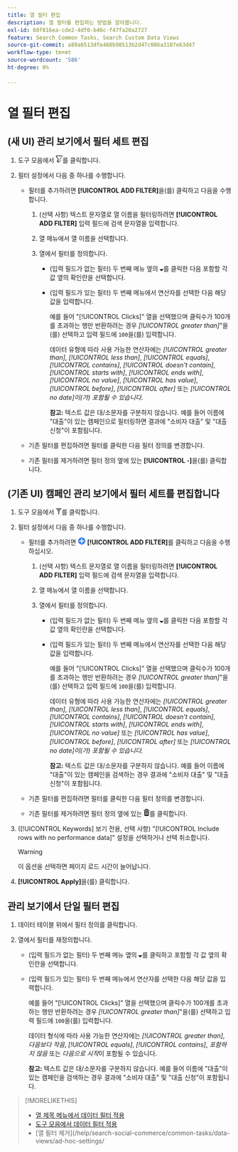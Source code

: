 ```yaml
---
title: 열 필터 편집
description: 열 필터를 편집하는 방법을 알아봅니다.
exl-id: 68f816ea-cde2-4df0-b46c-f47fa20a2727
feature: Search Common Tasks, Search Custom Data Views
source-git-commit: a89a6513dfe468b98513b2d47c086a3107e63d47
workflow-type: tm+mt
source-wordcount: '586'
ht-degree: 0%

---
```


# 열 필터 편집

<!-- Doesn't include instructions for legacy Portfolios view; not available in Reports views -->

## (새 UI) 관리 보기에서 필터 세트 편집

1. 도구 모음에서 ![필터](/help/search-social-commerce/assets/filter-new.png "필터")를 클릭합니다.

1. 필터 설정에서 다음 중 하나를 수행합니다.

   * 필터를 추가하려면 **[!UICONTROL ADD FILTER]**&#x200B;을(를) 클릭하고 다음을 수행합니다.

      1. (선택 사항) 텍스트 문자열로 열 이름을 필터링하려면 **[!UICONTROL ADD FILTER]** 입력 필드에 검색 문자열을 입력합니다.

      1. 열 메뉴에서 열 이름을 선택합니다.

      1. 열에서 필터를 정의합니다.

         * (입력 필드가 없는 필터) 두 번째 메뉴 옆의 ![아래쪽 화살표](/help/search-social-commerce/assets/arrow-down-expand.png "아래쪽 화살표")를 클릭한 다음 포함할 각 값 옆의 확인란을 선택합니다.

         * (입력 필드가 있는 필터) 두 번째 메뉴에서 연산자를 선택한 다음 해당 값을 입력합니다.

           예를 들어 &quot;[!UICONTROL Clicks]&quot; 열을 선택했으며 클릭수가 100개를 초과하는 행만 반환하려는 경우 *[!UICONTROL greater than]*&quot;을(를) 선택하고 입력 필드에 `100`을(를) 입력합니다.

           데이터 유형에 따라 사용 가능한 연산자에는 *[!UICONTROL greater than]*, *[!UICONTROL less than]*, *[!UICONTROL equals]*, *[!UICONTROL contains]*, *[!UICONTROL doesn't contain]*, *[!UICONTROL starts with]*, *[!UICONTROL ends with]*, *[!UICONTROL no value]*, *[!UICONTROL has value]*, *[!UICONTROL before]*, *[!UICONTROL after]* 또는 *[!UICONTROL no date]이(가) 포함될 수 있습니다.*

           **참고:** 텍스트 값은 대/소문자를 구분하지 않습니다. 예를 들어 이름에 &quot;대출&quot;이 있는 캠페인으로 필터링하면 결과에 &quot;소비자 대출&quot; 및 &quot;대출 신청&quot;이 포함됩니다.

   * 기존 필터를 편집하려면 필터를 클릭한 다음 필터 정의를 변경합니다.

   * 기존 필터를 제거하려면 필터 정의 옆에 있는 **[!UICONTROL -]**&#x200B;을(를) 클릭합니다.

## (기존 UI) 캠페인 관리 보기에서 필터 세트를 편집합니다

1. 도구 모음에서 ![필터](/help/search-social-commerce/assets/filter.png "필터")를 클릭합니다.

1. 필터 설정에서 다음 중 하나를 수행합니다.

   * 필터를 추가하려면 ![필터 추가](/help/search-social-commerce/assets/add.png "필터 추가") **[!UICONTROL ADD FILTER]**&#x200B;를 클릭하고 다음을 수행하십시오.

      1. (선택 사항) 텍스트 문자열로 열 이름을 필터링하려면 **[!UICONTROL ADD FILTER]** 입력 필드에 검색 문자열을 입력합니다.

      1. 열 메뉴에서 열 이름을 선택합니다.

      1. 열에서 필터를 정의합니다.

         * (입력 필드가 없는 필터) 두 번째 메뉴 옆의 ![아래쪽 화살표](/help/search-social-commerce/assets/arrow-down-expand.png "아래쪽 화살표")를 클릭한 다음 포함할 각 값 옆의 확인란을 선택합니다.

         * (입력 필드가 있는 필터) 두 번째 메뉴에서 연산자를 선택한 다음 해당 값을 입력합니다.

           예를 들어 &quot;[!UICONTROL Clicks]&quot; 열을 선택했으며 클릭수가 100개를 초과하는 행만 반환하려는 경우 *[!UICONTROL greater than]*&quot;을(를) 선택하고 입력 필드에 `100`을(를) 입력합니다.

           데이터 유형에 따라 사용 가능한 연산자에는 *[!UICONTROL greater than]*, *[!UICONTROL less than]*, *[!UICONTROL equals]*, *[!UICONTROL contains]*, *[!UICONTROL doesn't contain]*, *[!UICONTROL starts with]*, *[!UICONTROL ends with]*, *[!UICONTROL no value]* 또는 *[!UICONTROL has value]*, *[!UICONTROL before]*, *[!UICONTROL after]* 또는 *[!UICONTROL no date]이(가) 포함될 수 있습니다.*

           **참고:** 텍스트 값은 대/소문자를 구분하지 않습니다. 예를 들어 이름에 &quot;대출&quot;이 있는 캠페인을 검색하는 경우 결과에 &quot;소비자 대출&quot; 및 &quot;대출 신청&quot;이 포함됩니다.

   * 기존 필터를 편집하려면 필터를 클릭한 다음 필터 정의를 변경합니다.

   * 기존 필터를 제거하려면 필터 정의 옆에 있는 ![삭제](/help/search-social-commerce/assets/delete.png "삭제")를 클릭합니다.

1. ([!UICONTROL Keywords] 보기 전용, 선택 사항) &quot;[!UICONTROL Include rows with no performance data]&quot; 설정을 선택하거나 선택 취소합니다.

   >[!WARNING]
   >
   >이 옵션을 선택하면 페이지 로드 시간이 늘어납니다.

1. **[!UICONTROL Apply]**&#x200B;을(를) 클릭합니다.

## 관리 보기에서 단일 필터 편집

1. 데이터 테이블 위에서 필터 정의를 클릭합니다.

1. 열에서 필터를 재정의합니다.

   * (입력 필드가 없는 필터) 두 번째 메뉴 옆의 ![아래쪽 화살표](/help/search-social-commerce/assets/arrow-down-expand.png "아래쪽 화살표")를 클릭하고 포함할 각 값 옆의 확인란을 선택합니다.

   * (입력 필드가 있는 필터) 두 번째 메뉴에서 연산자를 선택한 다음 해당 값을 입력합니다.

     예를 들어 &quot;[!UICONTROL Clicks]&quot; 열을 선택했으며 클릭수가 100개를 초과하는 행만 반환하려는 경우 *[!UICONTROL greater than]*&quot;을(를) 선택하고 입력 필드에 `100`을(를) 입력합니다.

     데이터 형식에 따라 사용 가능한 연산자에는 *[!UICONTROL greater than]*, *다음보다 작음*, *[!UICONTROL equals]*, *[!UICONTROL contains]*, *포함하지 않음* 또는 *다음으로 시작*&#x200B;이 포함될 수 있습니다.

     **참고:** 텍스트 값은 대/소문자를 구분하지 않습니다. 예를 들어 이름에 &quot;대출&quot;이 있는 캠페인을 검색하는 경우 결과에 &quot;소비자 대출&quot; 및 &quot;대출 신청&quot;이 포함됩니다.

>[!MORELIKETHIS]
>
>* [열 제목 메뉴에서 데이터 필터 적용](/help/search-social-commerce/common-tasks/data-views/ad-hoc-settings/column-filter-apply-from-column-heading.md)
>* [도구 모음에서 데이터 필터 적용](/help/search-social-commerce/common-tasks/data-views/ad-hoc-settings/column-filter-apply-from-toolbar.md)
>* [열 필터 제거]&#x200B;(/help/search-social-commerce/common-tasks/data-views/ad-hoc-settings/
